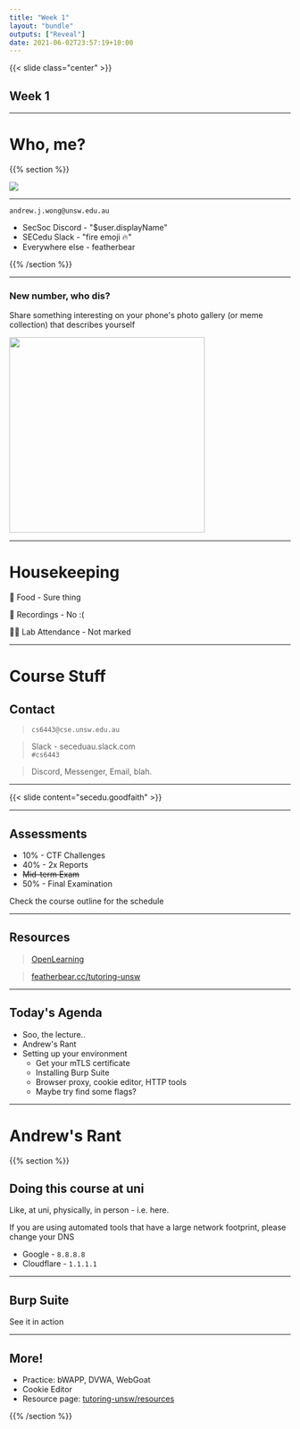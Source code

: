 ```yaml
---
title: "Week 1"
layout: "bundle"
outputs: ["Reveal"]
date: 2021-06-02T23:57:19+10:00
---
```


{{< slide class="center" >}}

## Week 1

---

# Who, me?

{{% section %}}

![](../me.jpg)

---

`andrew.j.wong@unsw.edu.au`

* SecSoc Discord - "$user.displayName"
* SECedu Slack - "fire emoji 🔥"
* Everywhere else - featherbear

{{% /section %}}

---

### New number, who dis?


Share something interesting on your phone's photo gallery (or meme collection) that describes yourself

<img src="../icebreakers.jpg" height=350 />  

---

# Housekeeping

🍉 Food - Sure thing

🎥 Recordings - No :(

👩‍🏫 Lab Attendance - Not marked  

---

# Course Stuff

## Contact

> `cs6443@cse.unsw.edu.au`  

> Slack - seceduau.slack.com  
> `#cs6443`  

> Discord, Messenger, Email, blah.

---

{{< slide content="secedu.goodfaith" >}}

---

## Assessments

* 10% - CTF Challenges
* 40% - 2x Reports
* <s>Mid-term Exam</s>
* 50% - Final Examination

Check the course outline for the schedule

---

## Resources

> [OpenLearning](https://www.openlearning.com/unswcourses/courses/webapp-security)

> [featherbear.cc/tutoring-unsw](https://featherbear.cc/tutoring-unsw)

---

## Today's Agenda

* Soo, the lecture..
* Andrew's Rant
* Setting up your environment
  * Get your mTLS certificate
  * Installing Burp Suite
  * Browser proxy, cookie editor, HTTP tools
  * Maybe try find some flags?

---

# Andrew's Rant

{{% section %}}

## Doing this course at uni

Like, at uni, physically, in person - i.e. here.

If you are using automated tools that have a large network footprint, please change your DNS

* Google - `8.8.8.8`
* Cloudflare - `1.1.1.1`

---

## Burp Suite

See it in action

---

## More!

* Practice: bWAPP, DVWA, WebGoat  
* Cookie Editor
* Resource page: [tutoring-unsw/resources](https://featherbear.cc/tutoring-unsw/resources)

{{% /section %}}
